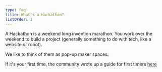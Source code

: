 ```yaml
---
type: faq
title: What's a Hackathon?
listOrder: 1
---
```


A Hackathon is a weekend long invention marathon. You work over the weekend to
build a project (generally something to do with tech, like a website or robot).

We like to think of them as pop-up maker spaces.


If it's your first time, the community wrote up a guide for first timers 
[here](https://hack.athon.uk/attend/firsttime/)
